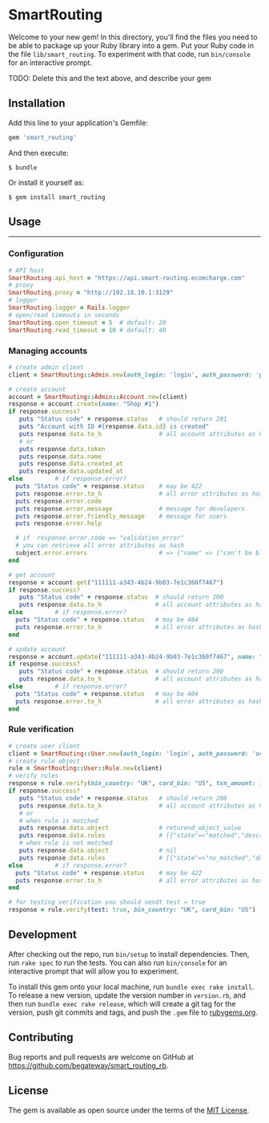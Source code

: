 # SmartRouting

Welcome to your new gem! In this directory, you'll find the files you need to be able to package up your Ruby library into a gem. Put your Ruby code in the file `lib/smart_routing`. To experiment with that code, run `bin/console` for an interactive prompt.

TODO: Delete this and the text above, and describe your gem

## Installation

Add this line to your application's Gemfile:

```ruby
gem 'smart_routing'
```

And then execute:

    $ bundle

Or install it yourself as:

    $ gem install smart_routing

## Usage
---------------------------

### Configuration

```ruby
# API host
SmartRouting.api_host = "https://api.smart-routing.ecomcharge.com"
# proxy
SmartRouting.proxy = "http://192.18.10.1:3129"
# logger
SmartRouting.logger = Rails.logger
# open/read timeouts in seconds
SmartRouting.open_timeout = 5  # default: 20
SmartRouting.read_timeout = 10 # default: 40
```

### Managing accounts

```ruby
# create admin client
client = SmartRouting::Admin.new(auth_login: 'login', auth_password: 'password')

# create account
account = SmartRouting::Admin::Account.new(client)
response = account.create(name: "Shop #1")
if response.success?
   puts "Status code" + response.status   # should return 201
   puts "Account with ID #{response.data.id} is created"
   puts response.data.to_h                # all account attributes as hash
   # or
   puts response.data.token
   puts response.data.name
   puts response.data.created_at
   puts response.data.updated_at
else         # if response.error?
  puts "Status code" + response.status    # may be 422
  puts response.error.to_h                # all error attributes as hash
  puts response.error.code
  puts response.error.message             # message for developers
  puts response.error.friendly_message    # message for users
  puts response.error.help

  # if  response.error.code == "validation_error"
  # you can retrieve all error attributes as hash
  subject.error.errors                    # => {"name" => ["can't be blank"], "email" => ["is invalid"]}
end

# get account
response = account.get("111111-a343-4b24-9b03-7e1c360f7467")
if response.success?
   puts "Status code" + response.status  # should return 200
   puts response.data.to_h               # all account attributes as hash
else         # if response.error?
  puts "Status code" + response.status   # may be 404
  puts response.error.to_h               # all error attributes as hash
end

# update account
response = account.update("111111-a343-4b24-9b03-7e1c360f7467", name: "New Shop")
if response.success?
   puts "Status code" + response.status  # should return 200
   puts response.data.to_h               # all account attributes as hash
else         # if response.error?
  puts "Status code" + response.status   # may be 404
  puts response.error.to_h               # all error attributes as hash
end
```

### Rule verification

```ruby
# create user client
client = SmartRouting::User.new(auth_login: 'login', auth_password: 'account token')
# create rule object
rule = SmartRouting::User::Rule.new(client)
# verify rules
response = rule.verify(bin_country: "UK", card_bin: "US", txn_amount: 150, txn_currency: "EUR")
if response.success?
   puts "Status code" + response.status   # should return 200
   puts response.data.to_h                # all account attributes as hash
   # or
   # when rule is matched
   puts response.data.object              # returend_object_value
   puts response.data.rules               # [{"state"=>"matched","description"=>"..","alias"=>"card_bin_country"}]
   # when rule is not metched
   puts response.data.object              # nil
   puts response.data.rules               # [{"state"=>"no_matched","description"=>"..","alias"=>"card_bin_country"}]
else         # if response.error?
  puts "Status code" + response.status    # may be 422
  puts response.error.to_h                # all error attributes as hash
end

# for testing verification you should sendt test = true
response = rule.verify(test: true, bin_country: "UK", card_bin: "US")
 ```

## Development

After checking out the repo, run `bin/setup` to install dependencies. Then, run `rake spec` to run the tests. You can also run `bin/console` for an interactive prompt that will allow you to experiment.

To install this gem onto your local machine, run `bundle exec rake install`. To release a new version, update the version number in `version.rb`, and then run `bundle exec rake release`, which will create a git tag for the version, push git commits and tags, and push the `.gem` file to [rubygems.org](https://rubygems.org).

## Contributing

Bug reports and pull requests are welcome on GitHub at https://github.com/begateway/smart_routing_rb.

## License

The gem is available as open source under the terms of the [MIT License](https://opensource.org/licenses/MIT).

